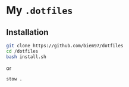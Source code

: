 # My `.dotfiles`

## Installation

```bash
git clone https://github.com/biem97/dotfiles
cd /dotfiles
bash install.sh
```

or

```bash
stow .
```

